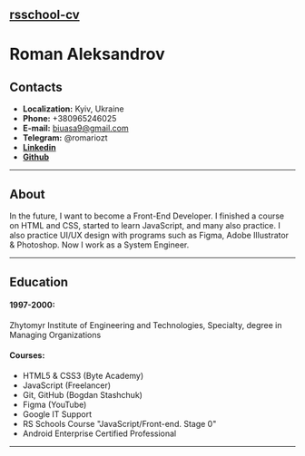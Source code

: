 ## [**rsschool-cv**](https://github.com/romariozt)

# **Roman Aleksandrov**

## **Contacts**
-  **Localization:** Kyiv, Ukraine
- **Phone:**  +380965246025
- **E-mail:** biuasa9@gmail.com
- **Telegram:** @romariozt
- [**Linkedin**](https://www.linkedin.com/in/roman-aleksandrov-a52b90bb/)
- [**Github**](https://github.com/romariozt)

-----
## **About**
In the future, I want to become a Front-End Developer. I finished a course on HTML and CSS, started to learn JavaScript, and many also practice. I also practice UI/UX design with programs such as Figma, Adobe Illustrator & Photoshop. Now I work as a System Engineer.

----
##  **Education**
#### 1997-2000:
Zhytomyr Institute of
Engineering and Technologies,
Specialty, degree in Managing
Organizations
#### Courses:
+ HTML5 & CSS3 (Byte Academy)
+ JavaScript (Freelancer)
+ Git, GitHub (Bogdan Stashchuk)
+ Figma (YouTube)
+ Google IT Support
+ RS Schools Course "JavaScript/Front-end. Stage 0"
+ Android Enterprise Certified Professional
----
